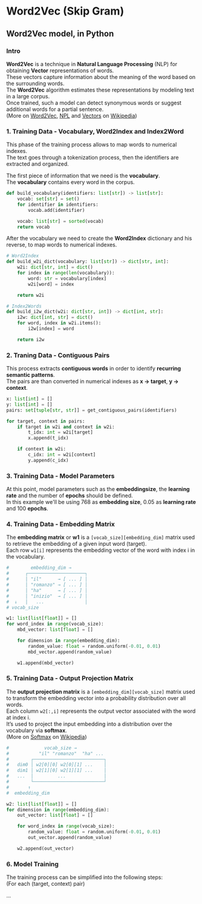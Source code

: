 # Word2Vec (Skip Gram)

## Word2Vec model, in Python

### Intro

**Word2Vec** is a technique in **Natural Language Processing** (NLP) for obtaining **Vector** representations of words.  
These vectors capture information about the meaning of the word based on the surrounding words.  
The **Word2Vec** algorithm estimates these representations by modeling text in a large corpus.  
Once trained, such a model can detect synonymous words or suggest additional words for a partial sentence.  
(More on [Word2Vec](https://en.wikipedia.org/wiki/Word2vec), [NPL](https://en.wikipedia.org/wiki/Natural_language_processing) and [Vectors](https://en.wikipedia.org/wiki/Vector_space) on [Wikipedia](https://en.wikipedia.org/))

### 1. Training Data - Vocabulary, Word2Index and Index2Word

This phase of the training process allows to map words to numerical indexes.  
The text goes through a tokenization process, then the identifiers are extracted and organized.

The first piece of information that we need is the **vocabulary**.  
The **vocabulary** contains every word in the corpus.

```python
def build_vocabulary(identifiers: list[str]) -> list[str]:
    vocab: set[str] = set()
    for identifier in identifiers:
        vocab.add(identifier)

    vocab: list[str] = sorted(vocab)
    return vocab
```

After the vocabulary we need to create the **Word2Index** dictionary and his reverse, to map words to numerical indexes.

```python
# Word2Index
def build_w2i_dict(vocabulary: list[str]) -> dict[str, int]:
    w2i: dict[str, int] = dict()
    for index in range(len(vocabulary)):
        word: str = vocabulary[index]
        w2i[word] = index

    return w2i

# Index2Words 
def build_i2w_dict(w2i: dict[str, int]) -> dict[int, str]:
    i2w: dict[int, str] = dict()
    for word, index in w2i.items():
        i2w[index] = word

    return i2w
```

### 2. Traning Data - Contiguous Pairs

This process extracts **contiguous words** in order to identify **recurring semantic patterns**.  
The pairs are than converted in numerical indexes as **x -> target**, **y -> context**.

```python
x: list[int] = []
y: list[int] = []
pairs: set[tuple[str, str]] = get_contiguous_pairs(identifiers)

for target, context in pairs:
    if target in w2i and context in w2i:
        t_idx: int = w2i[target]
        x.append(t_idx)

    if context in w2i:
        c_idx: int = w2i[context]
        y.append(c_idx)
```

### 3. Training Data - Model Parameters

At this point, model parameters such as the **embeddingsize**, the **learning rate** and the number of **epochs** should be defined.  
In this example we'll be using 768 as **embedding size**, 0.05 as **learning rate** and 100 **epochs**.

### 4. Training Data - Embedding Matrix

The **embedding matrix** or **w1** is a `[vocab_size][embedding_dim]` matrix used to retrieve the embedding of a given input word (target).  
Each row `w1[i]` represents the embedding vector of the word with index i in the vocabulary.

```python
#        embedding_dim →
#      ┌─────────────────────┐
#      │ "il"      → [ ... ] │
#      │ "romanzo" → [ ... ] │
#      │ "ha"      → [ ... ] │
#      │ "inizio"  → [ ... ] │
#  ↓   │   ...               │
# vocab_size

w1: list[list[float]] = []
for word_index in range(vocab_size):
    mbd_vector: list[float] = []

    for dimension in range(embedding_dim):
        random_value: float = random.uniform(-0.01, 0.01)
        mbd_vector.append(random_value)

    w1.append(mbd_vector)
```

### 5. Training Data - Output Projection Matrix

The **output projection matrix** is a `[embedding_dim][vocab_size]` matrix used to transform the embedding vector into a probability distribution over all words.  
Each column `w2[:,i]` represents the output vector associated with the word at index i.  
It’s used to project the input embedding into a distribution over the vocabulary via **softmax**.  
(More on [Softmax](https://en.wikipedia.org/wiki/Softmax_function) on [Wikipedia](https://en.wikipedia.org/))

```python
#             vocab_size →
#           "il" "romanzo"  "ha" ...
#        ┌──────────────────────────┐
#   dim0 │ w2[0][0] w2[0][1] ...    │
#   dim1 │ w2[1][0] w2[1][1] ...    │
#   ...  │         ...              │
#        └──────────────────────────┘
#       ↑
#  embedding_dim

w2: list[list[float]] = []
for dimension in range(embedding_dim):
    out_vector: list[float] = []

    for word_index in range(vocab_size):
        random_value: float = random.uniform(-0.01, 0.01)
        out_vector.append(random_value)

    w2.append(out_vector)
```

### 6. Model Training

The training process can be simplified into the following steps:  
(For each (target, context) pair)

...


